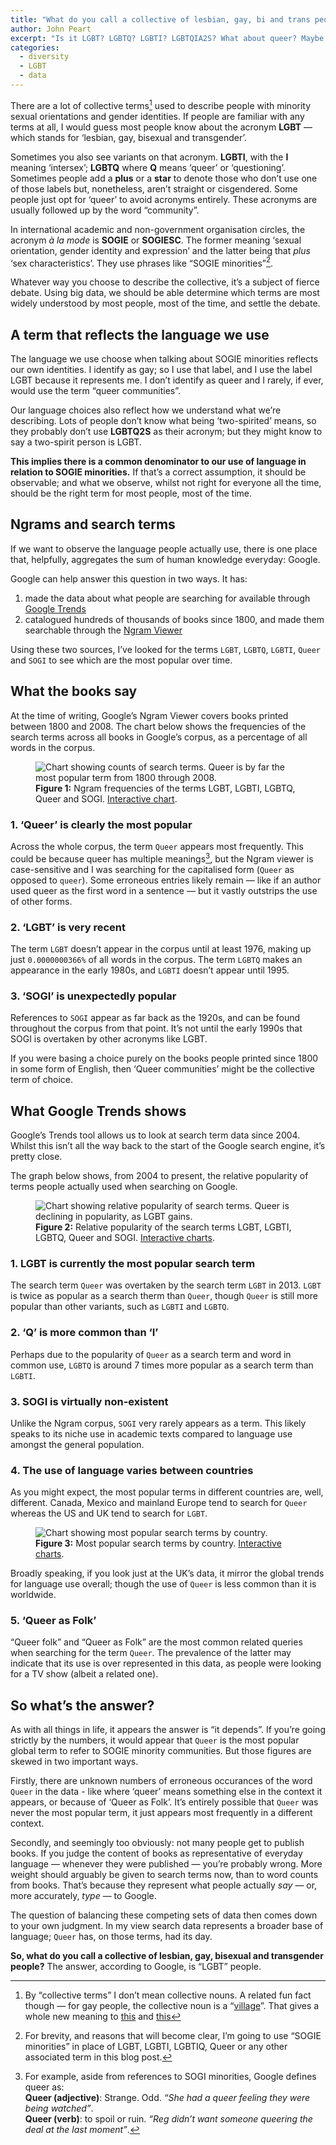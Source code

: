 ```yaml
---
title: "What do you call a collective of lesbian, gay, bi and trans people?"
author: John Peart
excerpt: "Is it LGBT? LGBTQ? LGBTI? LGBTQIA2S? What about queer? Maybe big data holds the answer."
categories:
  - diversity
  - LGBT
  - data
---
```


There are a lot of collective terms[^1] used to describe people with minority sexual orientations and gender identities. If people are familiar with any terms at all, I would guess most people know about the acronym **LGBT** — which stands for ‘lesbian, gay, bisexual and transgender’.

Sometimes you also see variants on that acronym. **LGBTI**, with the **I** meaning ‘intersex’; **LGBTQ** where **Q** means ‘queer’ or ‘questioning’. Sometimes people add a **plus** or a **star** to denote those who don’t use one of those labels but, nonetheless, aren’t straight or cisgendered. Some people just opt for ‘queer’ to avoid acronyms entirely. These acronyms are usually followed up by the word “community”.

In international academic and non-government organisation circles, the acronym *à la mode* is **SOGIE** or **SOGIESC**. The former meaning ‘sexual orientation, gender identity and expression’ and the latter being that *plus* ‘sex characteristics’. They use phrases like “SOGIE minorities”[^2].

Whatever way you choose to describe the collective, it’s a subject of fierce debate. Using big data, we should be able determine which terms are most widely understood by most people, most of the time, and settle the debate.

## A term that reflects the language we use

The language we use choose when talking about SOGIE minorities reflects our own identities. I identify as gay; so I use that label, and I use the label LGBT because it represents me. I don’t identify as queer and I rarely, if ever, would use the term “queer communities”.

Our language choices also reflect how we understand what we’re describing. Lots of people don’t know what being ‘two-spirited’ means, so they probably don’t use **LGBTQ2S** as their acronym; but they might know to say a two-spirit person is LGBT.

**This implies there is a common denominator to our use of language in relation to SOGIE minorities.** If that’s a correct assumption, it should be observable; and what we observe, whilst not right for everyone all the time, should be the right term for most people, most of the time.

## Ngrams and search terms

If we want to observe the language people actually use, there is one place that, helpfully, aggregates the sum of human knowledge everyday: Google.

Google can help answer this question in two ways. It has:

1. made the data about what people are searching for available through [Google Trends](https://trends.google.co.uk/)
2. catalogued hundreds of thousands of books since 1800, and made them searchable through the [Ngram Viewer](https://books.google.com/ngrams)

Using these two sources, I’ve looked for the terms `LGBT`, `LGBTQ`, `LGBTI`, `Queer` and `SOGI` to see which are the most popular over time.

## What the books say

At the time of writing, Google’s Ngram Viewer covers books printed between 1800 and 2008. The chart below shows the frequencies of the search terms across all books in Google’s corpus, as a percentage of all words in the corpus.

<figure>
  <img src="/assets/images/posts/2018/01/23/collective-word-for-the-gay-community/ngram-viewer-lgbt-queer.png" alt="Chart showing counts of search terms. Queer is by far the most popular term from 1800 through 2008.">
  <figcaption>
    <strong>Figure 1:</strong>
    Ngram frequencies of the terms LGBT, LGBTI, LGBTQ, Queer and SOGI.
    <a href="https://books.google.com/ngrams/interactive_chart?content=Queer%2CLGBT%2CLGBTI%2CLGBTQ%2CSOGI&amp;year_start=1800&amp;year_end=2000&amp;corpus=15&amp;smoothing=2&amp;share=&amp;direct_url=t1%3B%2CQueer%3B%2Cc0%3B.t1%3B%2CLGBT%3B%2Cc0%3B.t1%3B%2CLGBTI%3B%2Cc0%3B.t1%3B%2CLGBTQ%3B%2Cc0%3B.t1%3B%2CSOGI%3B%2Cc0" title="Open Interactive chart in new window" target="_blank">Interactive chart</a>.
  </figcaption>
</figure>

### 1. ‘Queer’ is clearly the most popular

Across the whole corpus, the term `Queer` appears most frequently. This could be because queer has multiple meanings[^3], but the Ngram viewer is case-sensitive and I was searching for the capitalised form (`Queer` as opposed to `queer`). Some erroneous entries likely remain — like if an author used queer as the first word in a sentence — but it vastly outstrips the use of other forms.

### 2. ‘LGBT’ is very recent

The term `LGBT` doesn’t appear in the corpus until at least 1976, making up just `0.0000000366%` of all words in the corpus. The term `LGBTQ` makes an appearance in the early 1980s, and `LGBTI` doesn’t appear until 1995.

### 3. ‘SOGI’ is unexpectedly popular

References to `SOGI` appear as far back as the 1920s, and can be found throughout the corpus from that point. It’s not until the early 1990s that SOGI is overtaken by other acronyms like LGBT.

If you were basing a choice purely on the books people printed since 1800 in some form of English, then ‘Queer communities’ might be the collective term of choice.

## What Google Trends shows

Google’s Trends tool allows us to look at search term data since 2004. Whilst this isn’t all the way back to the start of the Google search engine, it’s pretty close.

The graph below shows, from 2004 to present, the relative popularity of terms people actually used when searching on Google.

<figure>
  <img src="/assets/images/posts/2018/01/23/collective-word-for-the-gay-community/google-trends-lgbt-queer.png" alt="Chart showing relative popularity of search terms. Queer is declining in popularity, as LGBT gains.">
  <figcaption>
    <strong>Figure 2:</strong>
    Relative popularity of the search terms LGBT, LGBTI, LGBTQ, Queer and SOGI.
    <a href="https://trends.google.co.uk/trends/explore?date=all&amp;q=LGBT,LGBTI,LGBTQ,Queer,SOGI" title="Open Interactive charts in new window" target="_blank">Interactive charts</a>.
  </figcaption>
</figure>

### 1. LGBT is currently the most popular search term

The search term `Queer` was overtaken by the search term `LGBT` in 2013. `LGBT` is twice as popular as a search therm than `Queer`, though `Queer` is still more popular than other variants, such as `LGBTI` and `LGBTQ`.

### 2. ‘Q’ is more common than ‘I’

Perhaps due to the popularity of `Queer` as a search term and word in common use, `LGBTQ` is around 7 times more popular as a search term than `LGBTI`.

### 3. SOGI is virtually non-existent

Unlike the Ngram corpus, `SOGI` very rarely appears as a term. This likely speaks to its niche use in academic texts compared to language use amongst the general population.

### 4. The use of language varies between countries

As you might expect, the most popular terms in different countries are, well, different. Canada, Mexico and mainland Europe tend to search for `Queer` whereas the US and UK tend to search for `LGBT`.

<figure>
  <img src="/assets/images/posts/2018/01/23/collective-word-for-the-gay-community/google-trends-world-lgbt-queer.png" alt="Chart showing most popular search terms by country.">
  <figcaption>
    <strong>Figure 3:</strong>
    Most popular search terms by country.
    <a href="https://trends.google.co.uk/trends/explore?date=all&amp;q=LGBT,LGBTI,LGBTQ,Queer,SOGI" title="Open Interactive charts in new window" target="_blank">Interactive charts</a>.
  </figcaption>
</figure>

Broadly speaking, if you look just at the UK’s data, it mirror the global trends for language use overall; though the use of `Queer` is less common than it is worldwide.

### 5. ‘Queer as Folk’

“Queer folk” and “Queer as Folk” are the most common related queries when searching for the term `Queer`. The prevalence of the latter may indicate that its use is over represented in this data, as people were looking for a TV show (albeit a related one).

## So what’s the answer?

As with all things in life, it appears the answer is “it depends”. If you’re going strictly by the numbers, it would appear that `Queer` is the most popular global term to refer to SOGIE minority communities. But those figures are skewed in two important ways.

Firstly, there are unknown numbers of erroneous occurances of the word `Queer` in the data - like where ‘queer’ means something else in the context it appears, or because of ‘Queer as Folk’. It’s entirely possible that `Queer` was never the most popular term, it just appears most frequently in a different context.

Secondly, and seemingly too obviously: not many people get to publish books. If you judge the content of books as representative of everyday language — whenever they were published — you’re probably wrong. More weight should arguably be given to search terms now, than to word counts from books. That’s because they represent what people actually *say* — or, more accurately, *type* — to Google.

The question of balancing these competing sets of data then comes down to your own judgment. In my view search data represents a broader base of language; `Queer` has, on those terms, had its day.

**So, what do you call a collective of lesbian, gay, bisexual and transgender people?** The answer, according to Google, is “LGBT” people.



[^1]: By “collective terms” I don’t mean collective nouns. A related fun fact though — for gay people, the collective noun is a “[village](https://en.wiktionary.org/wiki/Appendix:Glossary_of_collective_nouns_by_subject)”. That gives a whole new meaning to [this](https://youtu.be/CS9OO0S5w2k?t=10s) and [this](https://youtu.be/KrlzaBNgz-M?t=29s)

[^2]: For brevity, and reasons that will become clear, I’m going to use “SOGIE minorities” in place of LGBT, LGBTI, LGBTIQ, Queer or any other associated term in this blog post.

[^3]: For example, aside from references to SOGI minorities, Google defines queer as: <br>**Queer (adjective)**: Strange. Odd. *“She had a queer feeling they were being watched”*. <br>**Queer (verb)**: to spoil or ruin. *“Reg didn’t want someone queering the deal at the last moment”*.
